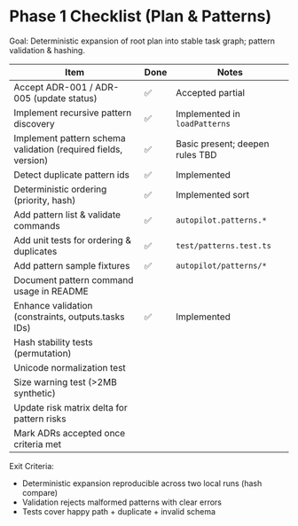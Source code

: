 # Phase 1 Checklist (Plan & Patterns)

Goal: Deterministic expansion of root plan into stable task graph; pattern validation & hashing.

Item | Done | Notes
---- | ---- | -----
Accept ADR-001 / ADR-005 (update status) | ✅ | Accepted partial
Implement recursive pattern discovery | ✅ | Implemented in `loadPatterns`
Implement pattern schema validation (required fields, version) | ✅ | Basic present; deepen rules TBD
Detect duplicate pattern ids | ✅ | Implemented
Deterministic ordering (priority, hash) | ✅ | Implemented sort
Add pattern list & validate commands | ✅ | `autopilot.patterns.*`
Add unit tests for ordering & duplicates | ✅ | `test/patterns.test.ts`
Add pattern sample fixtures | ✅ | `autopilot/patterns/*`
Document pattern command usage in README |  | 
Enhance validation (constraints, outputs.tasks IDs) | ✅ | Implemented
Hash stability tests (permutation) |  | 
Unicode normalization test |  | 
Size warning test (>2MB synthetic) |  | 
Update risk matrix delta for pattern risks |  | 
Mark ADRs accepted once criteria met |  | 

Exit Criteria:
- Deterministic expansion reproducible across two local runs (hash compare)
- Validation rejects malformed patterns with clear errors
- Tests cover happy path + duplicate + invalid schema
